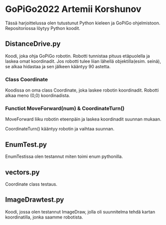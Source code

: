 # GoPiGo2022 Artemii Korshunov
Tässä harjoittelussa olen tutustunut Python kieleen ja GoPiGo ohjelmistoon.
Repositoriossa löytyy Python koodit. 

## DistanceDrive.py 
Koodi, joka ohja GoPiGo robotin. Robotti tunnistaa pituus etäpuolella ja laskea omat koordinadit. Jos robotti tulee liian lähellä objektilla(esim. seinä), se alkaa hidastaa ja sen jälkeen kääntyy 90 astetta.

### Class Coordinate
Koodissa on oma class Coordinate, joka laskee robotin koordinadit. Robotti alkaa meno (0,0) koordinadista.
 
### Functiot MoveForward(num) & CoordinateTurn()
MoveForward liiku robotin eteenpäin ja laskea koordinadit suunnan mukaan.

CoordinateTurn() kääntyy robotin ja vaihtaa suunnan.

## EnumTest.py
EnumTestissa olen testannut miten toimi enum pythonilla.


## vectors.py
Coordinate class testaus.

## ImageDrawtest.py
Koodi, jossa olen testannut ImageDraw, jolla oli suunnitelma tehdä kartan koordinatilla, jonka saamme robotista.
